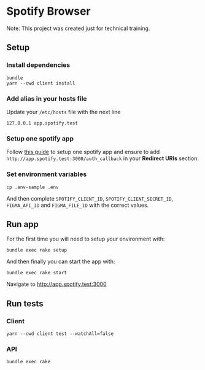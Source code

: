 # Spotify Browser

Note: This project was created just for technical training.

## Setup

### Install dependencies

```
bundle
yarn --cwd client install
```

### Add alias in your hosts file

Update your `/etc/hosts` file with the next line

```
127.0.0.1 app.spotify.test
```

### Setup one spotify app

Follow [this guide](https://developer.spotify.com/documentation/general/guides/app-settings/) to setup one spotify app and ensure to add `http://app.spotify.test:3000/auth_callback` in your **Redirect URIs** section.

### Set environment variables

```
cp .env-sample .env
```

And then complete `SPOTIFY_CLIENT_ID`, `SPOTIFY_CLIENT_SECRET_ID`, `FIGMA_API_ID` and `FIGMA_FILE_ID` with the correct values.

## Run app

For the first time you will need to setup your environment with:

```
bundle exec rake setup
```

And then finally you can start the app with:

```
bundle exec rake start
```

Navigate to http://app.spotify.test:3000

## Run tests

### Client

```
yarn --cwd client test --watchAll=false
```

### API

```
bundle exec rake
```

